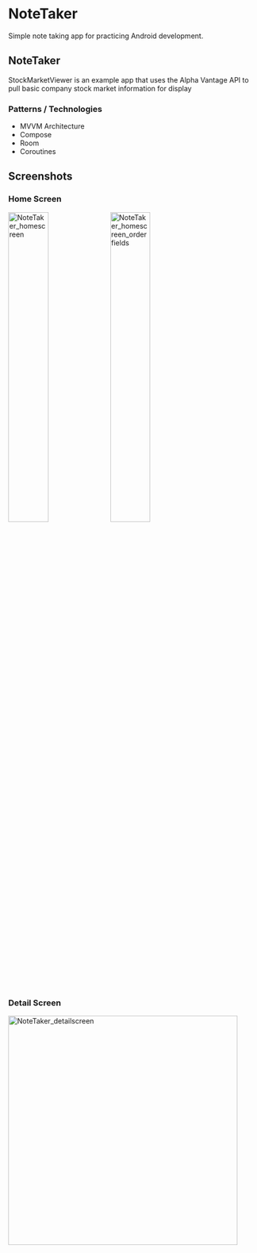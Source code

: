 # NoteTaker
Simple note taking app for practicing Android development.

## NoteTaker
StockMarketViewer is an example app that uses the Alpha Vantage API to pull basic company stock market information for display

### Patterns / Technologies
- MVVM Architecture
- Compose
- Room
- Coroutines

## Screenshots
### Home Screen

<span>
<img width="40%" height="40%" alt="NoteTaker_homescreen" src="https://user-images.githubusercontent.com/38383279/166403575-8efc59b3-6fa5-4bf5-b8d5-04e9447ca506.PNG">  
<img width="40%" height="40%" alt="NoteTaker_homescreen_orderfields" src="https://user-images.githubusercontent.com/38383279/166403611-4b57b7fb-e749-4fc9-9c18-a56e6361793c.PNG">

</span>

### Detail Screen
<img width="462" alt="NoteTaker_detailscreen" src="https://user-images.githubusercontent.com/38383279/166403639-ffacfdcf-2154-4d69-84ae-ec12f452fb47.PNG">
